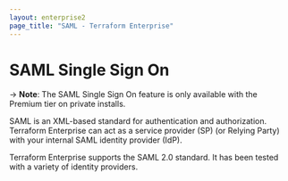 ```yaml
---
layout: enterprise2
page_title: "SAML - Terraform Enterprise"
---
```


# SAML Single Sign On

-> **Note**: The SAML Single Sign On feature is only available with the Premium tier on private installs.

SAML is an XML-based standard for authentication and authorization. Terraform Enterprise can act as a service provider (SP) (or Relying Party) with your internal SAML identity provider (IdP).

Terraform Enterprise supports the SAML 2.0 standard. It has been tested with a variety of identity providers.
